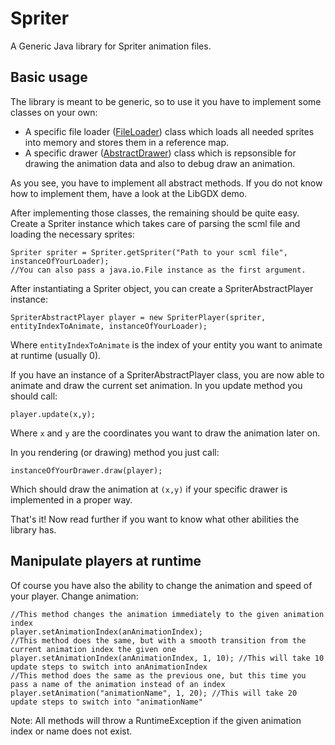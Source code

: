 Spriter
=======

A Generic Java library for Spriter animation files.



Basic usage
-----------
The library is meant to be generic, so to use it you have to implement some classes on your own:
*   A specific file loader ([FileLoader](https://github.com/Trixt0r/spriter/blob/master/Spriter/src/com/brashmonkey/spriter/file/FileLoader.java "FileLoader")) class which loads all needed sprites into memory and stores them in a reference map.
*   A specific drawer ([AbstractDrawer](https://github.com/Trixt0r/spriter/blob/master/Spriter/src/com/brashmonkey/spriter/draw/AbstractDrawer.java "AbstractDrawer")) class which is repsonsible for drawing the animation data and also to debug draw an animation.

As you see, you have to implement all abstract methods.
If you do not know how to implement them, have a look at the LibGDX demo.

After implementing those classes, the remaining should be quite easy.
Create a Spriter instance which takes care of parsing the scml file and loading the necessary sprites:
```
Spriter spriter = Spriter.getSpriter("Path to your scml file", instanceOfYourLoader);
//You can also pass a java.io.File instance as the first argument.
```

After instantiating a Spriter object, you can create a SpriterAbstractPlayer instance:
```
SpriterAbstractPlayer player = new SpriterPlayer(spriter, entityIndexToAnimate, instanceOfYourLoader);
```
Where `entityIndexToAnimate` is the index of your entity you want to animate at runtime (usually 0).

If you have an instance of a SpriterAbstractPlayer class, you are now able to animate and draw the current set animation.
In you update method you should call:
```
player.update(x,y);
```
Where `x` and `y` are the coordinates you want to draw the animation later on.

In you rendering (or drawing) method you just call:
```
instanceOfYourDrawer.draw(player);
```
Which should draw the animation at `(x,y)` if your specific drawer is implemented in a proper way.

That's it! Now read further if you want to know what other abilities the library has.

Manipulate players at runtime
-----------------------------
Of course you have also the ability to change the animation and speed of your player.
Change animation:
```
//This method changes the animation immediately to the given animation index
player.setAnimationIndex(anAnimationIndex);
//This method does the same, but with a smooth transition from the current animation index the given one
player.setAnimationIndex(anAnimationIndex, 1, 10); //This will take 10 update steps to switch into anAnimationIndex
//This method does the same as the previous one, but this time you pass a name of the animation instead of an index
player.setAnimation("animationName", 1, 20); //This will take 20 update steps to switch into "animationName"
```
Note: All methods will throw a RuntimeException if the given animation index or name does not exist.
